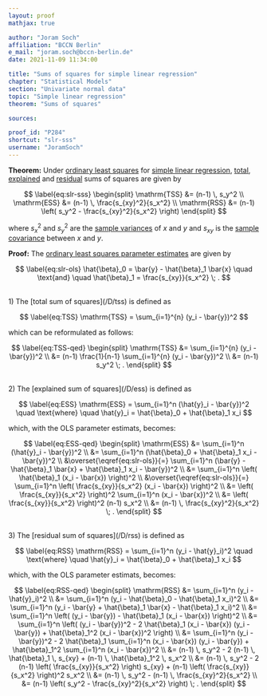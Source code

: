 ```yaml
---
layout: proof
mathjax: true

author: "Joram Soch"
affiliation: "BCCN Berlin"
e_mail: "joram.soch@bccn-berlin.de"
date: 2021-11-09 11:34:00

title: "Sums of squares for simple linear regression"
chapter: "Statistical Models"
section: "Univariate normal data"
topic: "Simple linear regression"
theorem: "Sums of squares"

sources:

proof_id: "P284"
shortcut: "slr-sss"
username: "JoramSoch"
---
```



**Theorem:** Under [ordinary least squares](/P/slr-ols) for [simple linear regression](/D/slr), [total](/D/tss), [explained](/D/ess) and [residual](/D/rss) sums of squares are given by

$$ \label{eq:slr-sss}
\begin{split}
\mathrm{TSS} &= (n-1) \, s_y^2 \\
\mathrm{ESS} &= (n-1) \, \frac{s_{xy}^2}{s_x^2} \\
\mathrm{RSS} &= (n-1) \left( s_y^2 - \frac{s_{xy}^2}{s_x^2} \right)
\end{split}
$$

where $s_x^2$ and $s_y^2$ are the [sample variances](/D/var-samp) of $x$ and $y$ and $s_{xy}$ is the [sample covariance](/D/cov-samp) between $x$ and $y$.


**Proof:** The [ordinary least squares parameter estimates](/P/slr-ols) are given by

$$ \label{eq:slr-ols}
\hat{\beta}_0 = \bar{y} - \hat{\beta}_1 \bar{x} \quad \text{and} \quad \hat{\beta}_1 = \frac{s_{xy}}{s_x^2} \; .
$$

<br>
1) The [total sum of squares](/D/tss) is defined as

$$ \label{eq:TSS}
\mathrm{TSS} = \sum_{i=1}^{n} (y_i - \bar{y})^2
$$

which can be reformulated as follows:

$$ \label{eq:TSS-qed}
\begin{split}
\mathrm{TSS} &= \sum_{i=1}^{n} (y_i - \bar{y})^2 \\
&= (n-1) \frac{1}{n-1} \sum_{i=1}^{n} (y_i - \bar{y})^2 \\
&= (n-1) s_y^2 \; .
\end{split}
$$

<br>
2) The [explained sum of squares](/D/ess) is defined as

$$ \label{eq:ESS}
\mathrm{ESS} = \sum_{i=1}^n (\hat{y}_i - \bar{y})^2 \quad \text{where} \quad \hat{y}_i = \hat{\beta}_0 + \hat{\beta}_1 x_i
$$

which, with the OLS parameter estimats, becomes:

$$ \label{eq:ESS-qed}
\begin{split}
\mathrm{ESS} &= \sum_{i=1}^n (\hat{y}_i - \bar{y})^2 \\
&= \sum_{i=1}^n (\hat{\beta}_0 + \hat{\beta}_1 x_i - \bar{y})^2 \\
&\overset{\eqref{eq:slr-ols}}{=} \sum_{i=1}^n (\bar{y} - \hat{\beta}_1 \bar{x} + \hat{\beta}_1 x_i - \bar{y})^2 \\
&= \sum_{i=1}^n \left( \hat{\beta}_1 (x_i - \bar{x}) \right)^2 \\
&\overset{\eqref{eq:slr-ols}}{=} \sum_{i=1}^n \left( \frac{s_{xy}}{s_x^2} (x_i - \bar{x}) \right)^2 \\
&= \left( \frac{s_{xy}}{s_x^2} \right)^2 \sum_{i=1}^n (x_i - \bar{x})^2 \\
&= \left( \frac{s_{xy}}{s_x^2} \right)^2 (n-1) s_x^2 \\
&= (n-1) \, \frac{s_{xy}^2}{s_x^2} \; .
\end{split}
$$

<br>
3) The [residual sum of squares](/D/rss) is defined as

$$ \label{eq:RSS}
\mathrm{RSS} = \sum_{i=1}^n (y_i - \hat{y}_i)^2 \quad \text{where} \quad \hat{y}_i = \hat{\beta}_0 + \hat{\beta}_1 x_i
$$

which, with the OLS parameter estimats, becomes:

$$ \label{eq:RSS-qed}
\begin{split}
\mathrm{RSS} &= \sum_{i=1}^n (y_i - \hat{y}_i)^2 \\
&= \sum_{i=1}^n (y_i - \hat{\beta}_0 - \hat{\beta}_1 x_i)^2 \\
&= \sum_{i=1}^n (y_i - \bar{y} + \hat{\beta}_1 \bar{x} - \hat{\beta}_1 x_i)^2 \\
&= \sum_{i=1}^n \left( (y_i - \bar{y}) - \hat{\beta}_1 (x_i - \bar{x}) \right)^2 \\
&= \sum_{i=1}^n \left( (y_i - \bar{y})^2 - 2 \hat{\beta}_1 (x_i - \bar{x}) (y_i - \bar{y}) + \hat{\beta}_1^2 (x_i - \bar{x})^2 \right) \\
&= \sum_{i=1}^n (y_i - \bar{y})^2 - 2 \hat{\beta}_1 \sum_{i=1}^n (x_i - \bar{x}) (y_i - \bar{y}) + \hat{\beta}_1^2 \sum_{i=1}^n (x_i - \bar{x})^2 \\
&= (n-1) \, s_y^2 - 2 (n-1) \, \hat{\beta}_1 \, s_{xy} + (n-1) \, \hat{\beta}_1^2 \, s_x^2 \\
&= (n-1) \, s_y^2 - 2 (n-1) \left( \frac{s_{xy}}{s_x^2} \right) s_{xy} + (n-1) \left( \frac{s_{xy}}{s_x^2} \right)^2 s_x^2 \\
&= (n-1) \, s_y^2 - (n-1) \, \frac{s_{xy}^2}{s_x^2} \\
&= (n-1) \left( s_y^2 - \frac{s_{xy}^2}{s_x^2} \right) \; .
\end{split}
$$